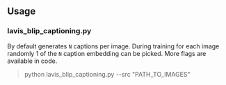 ## Usage

### lavis_blip_captioning.py

By default generates `N` captions per image. During training for each image randomly 1 of the `N` caption embedding can be picked. More flags are available in code. 

> python lavis_blip_captioning.py --src "PATH_TO_IMAGES"
